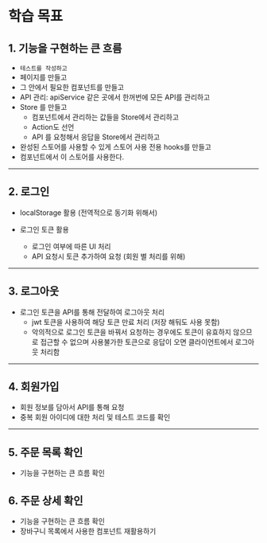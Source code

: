 # 학습 목표

## 1. 기능을 구현하는 큰 흐름

- `테스트를 작성하고`
- 페이지를 만들고
- 그 안에서 필요한 컴포넌트를 만들고
- API 관리: apiService 같은 곳에서 한꺼번에 모든 API를 관리하고
- Store 를 만들고
  - 컴포넌트에서 관리하는 값들을 Store에서 관리하고
  - Action도 선언
  - API 를 요청해서 응답을 Store에서 관리하고
- 완성된 스토어를 사용할 수 있게 스토어 사용 전용 hooks를 만들고
- 컴포넌트에서 이 스토어를 사용한다.

---

## 2. 로그인

- localStorage 활용 (전역적으로 동기화 위해서)

- 로그인 토큰 활용
  - 로그인 여부에 따른 UI 처리
  - API 요청시 토큰 추가하여 요청 (회원 별 처리를 위해)

---

## 3. 로그아웃

- 로그인 토큰을 API를 통해 전달하여 로그아웃 처리
  - jwt 토큰을 사용하여 해당 토큰 만료 처리 (저장 해둬도 사용 못함)
  - 악의적으로 로그인 토큰을 바꿔서 요청하는 경우에도 토큰이 유효하지 않으므로 접근할 수 없으며 사용불가한 토큰으로 응답이 오면 클라이언트에서 로그아웃 처리함

---

## 4. 회원가입

- 회원 정보를 담아서 API를 통해 요청
- 중복 회원 아이디에 대한 처리 및 테스트 코드를 확인

---

## 5. 주문 목록 확인

- 기능을 구현하는 큰 흐름 확인

## 6. 주문 상세 확인

- 기능을 구현하는 큰 흐름 확인
- 장바구니 목록에서 사용한 컴포넌트 재활용하기
